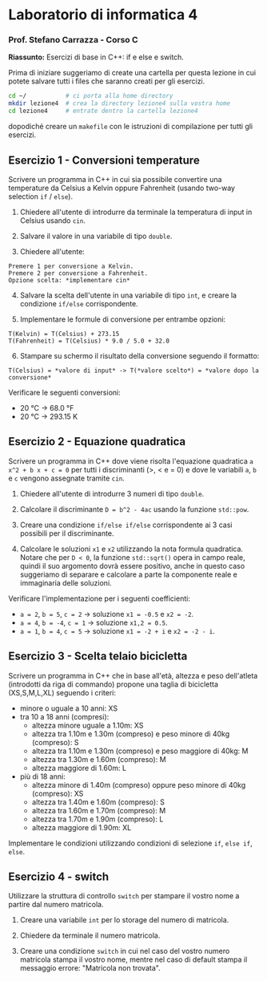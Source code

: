# Laboratorio di informatica 4
### Prof. Stefano Carrazza - Corso C

**Riassunto:** Esercizi di base in C++: if e else e switch.

Prima di iniziare suggeriamo di create una cartella per questa lezione in cui potete salvare tutti i files che saranno creati per gli esercizi.
```bash
cd ~/           # ci porta alla home directory
mkdir lezione4  # crea la directory lezione4 sulla vostra home
cd lezione4     # entrate dentro la cartella lezione4
```
dopodiché creare un `makefile` con le istruzioni di compilazione per tutti gli esercizi.

## Esercizio 1 - Conversioni temperature

Scrivere un programma in C++ in cui sia possibile convertire una temperature da
Celsius a Kelvin oppure Fahrenheit (usando two-way selection `if` / `else`).

1. Chiedere all'utente di introdurre da terminale la temperatura di input in Celsius usando `cin`.

2. Salvare il valore in una variabile di tipo `double`.

3. Chiedere all'utente:
```text
Premere 1 per conversione a Kelvin.
Premere 2 per conversione a Fahrenheit.
Opzione scelta: *implementare cin*
```

4. Salvare la scelta dell'utente in una variabile di tipo `int`, e creare la
condizione `if/else` corrispondente.

5. Implementare le formule di conversione per entrambe opzioni:
```
T(Kelvin) = T(Celsius) + 273.15
T(Fahrenheit) = T(Celsius) * 9.0 / 5.0 + 32.0
```

6. Stampare su schermo il risultato della conversione seguendo il formatto:
```text
T(Celsius) = *valore di input* -> T(*valore scelto*) = *valore dopo la conversione*
```

Verificare le seguenti conversioni:
- 20 °C -> 68.0 °F
- 20 °C -> 293.15 K

## Esercizio 2 - Equazione quadratica

Scrivere un programma in C++ dove viene risolta l'equazione quadratica
`a x^2 + b x + c = 0` per tutti i discriminanti (>, < e = 0) e dove le variabili `a`, `b` e `c` vengono assegnate tramite `cin`.

1. Chiedere all'utente di introdurre 3 numeri di tipo `double`.

2. Calcolare il discriminante `D = b^2 - 4ac` usando la funzione `std::pow`.

3. Creare una condizione `if/else if/else` corrispondente ai 3 casi possibili
per il discriminante.

4. Calcolare le soluzioni `x1` e `x2` utilizzando la nota formula quadratica.
Notare che per `D < 0`, la funzione `std::sqrt()` opera in campo reale, quindi il suo argomento dovrà essere positivo, anche in questo caso suggeriamo di separare e calcolare a parte la componente reale e immaginaria delle soluzioni.

Verificare l'implementazione per i seguenti coefficienti:
- `a = 2`, `b = 5`, `c = 2` -> soluzione `x1 = -0.5` e `x2 = -2`.
- `a = 4`, `b = -4`, `c = 1` -> soluzione `x1,2 = 0.5`.
- `a = 1`, `b = 4`, `c = 5` -> soluzione `x1 = -2 + i` e `x2 = -2 - i`.

## Esercizio 3 - Scelta telaio bicicletta

Scrivere un programma in C++ che in base all'età, altezza e peso dell'atleta (introdotti da riga di commando) propone
una taglia di bicicletta (XS,S,M,L,XL) seguendo i criteri:

- minore o uguale a 10 anni: XS
- tra 10 a 18 anni (compresi):
  - altezza minore uguale a 1.10m: XS
  - altezza tra 1.10m e 1.30m (compreso) e peso minore di 40kg (compreso): S
  - altezza tra 1.10m e 1.30m (compreso) e peso maggiore di 40kg: M
  - altezza tra 1.30m e 1.60m (compreso): M
  - altezza maggiore di 1.60m: L
- più di 18 anni:
  - altezza minore di 1.40m (compreso) oppure peso minore di 40kg (compreso): XS
  - altezza tra 1.40m e 1.60m (compreso): S
  - altezza tra 1.60m e 1.70m (compreso): M
  - altezza tra 1.70m e 1.90m (compreso): L
  - altezza maggiore di 1.90m: XL

Implementare le condizioni utilizzando condizioni di selezione `if`, `else if`, `else`.

## Esercizio 4 - switch

Utilizzare la struttura di controllo `switch` per stampare il vostro nome a partire dal numero matricola.

1. Creare una variabile `int` per lo storage del numero di matricola.

2. Chiedere da terminale il numero matricola.

3. Creare una condizione `switch` in cui nel caso del vostro numero
matricola stampa il vostro nome, mentre nel caso di default stampa il
messaggio errore: "Matricola non trovata".
